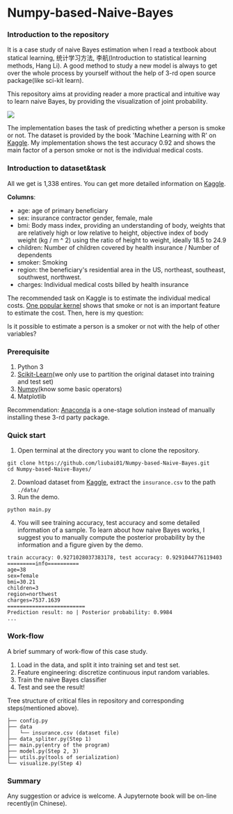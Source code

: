 # Numpy-based-Naive-Bayes
### Introduction to the repository

It is a case study of naive Bayes estimation when I read a textbook about statical learning, 统计学习方法, 李航(Introduction to statistical learning methods, Hang Li). A good method to study a new model is always to get over the whole process by yourself without the help of 3-rd open source package(like sci-kit learn). 

This repository aims at providing reader a more practical and intuitive way to learn naive Bayes, by providing the visualization of joint probability. 

![](https://https://github.com/liubai01/Numpy-based-Naive-Bayes/tree/master/img)

The implementation bases the task of predicting whether a person is smoke or not. The dataset is provided by the book 'Machine Learning with R' on [Kaggle](https://www.kaggle.com/mirichoi0218/insurance).  My implementation shows the test accuracy 0.92 and shows the main factor of a person smoke or not is the individual medical costs.

### Introduction to dataset&task

All we get is 1,338 entires.  You can get more detailed information on [Kaggle](https://www.kaggle.com/mirichoi0218/insurance).

**Columns**:

- age: age of primary beneficiary 
- sex: insurance contractor gender, female, male 
- bmi: Body mass index, providing an understanding of body, weights that are relatively high or low relative to height,         objective index of body weight (kg / m ^ 2) using the ratio of height to weight, ideally 18.5 to 24.9 
- children: Number of children covered by health insurance / Number of dependents
- smoker: Smoking
- region: the beneficiary's residential area in the US, northeast, southeast, southwest, northwest.
- charges: Individual medical costs billed by health insurance

The recommended task on Kaggle is to estimate the individual medical costs. [One popular kernel](https://www.kaggle.com/grosvenpaul/regression-eda-and-statistics-tutorial) shows that smoke or not is an important feature to estimate the cost. Then, here is my question:

Is it possible to estimate a person is a smoker or not with the help of other variables?

### Prerequisite

1. Python 3
2. [Scikit-Learn](http://scikit-learn.org/stable/documentation.html)(we only use to partition the original dataset into training and test set)
3. [Numpy](http://www.numpy.org/)(know some basic operators)
4. Matplotlib

Recommendation:  [Anaconda](https://www.anaconda.com/download/) is a one-stage solution instead of manually installing these 3-rd party package.

### Quick start

1. Open terminal at the directory you want to clone the repository.

```shell
git clone https://github.com/liubai01/Numpy-based-Naive-Bayes.git
cd Numpy-based-Naive-Bayes/
```

2. Download dataset from [Kaggle](https://www.kaggle.com/mirichoi0218/insurance), extract the `insurance.csv` to the path `./data/`
3. Run the demo.

```shell
python main.py 
```

4. You will see training accuracy, test accuracy and some detailed information of a sample. To learn about how naive Bayes works, I suggest you to manually compute the posterior probability by the information and a figure given by the demo.

```
train accuracy: 0.9271028037383178, test accuracy: 0.9291044776119403
=========info==========
age=38
sex=female
bmi=30.21
children=3
region=northwest
charges=7537.1639
=========================
Prediction result: no | Posterior probability: 0.9984
...
```

### Work-flow

A brief summary of work-flow of this case study.

1. Load in the data, and split it into training set and test set.
2. Feature engineering: discretize continuous input random variables.
3. Train the naive Bayes classifier
4. Test and see the result!

Tree structure of critical files in repository and corresponding steps(mentioned above).

```
├── config.py
├── data
│   └── insurance.csv (dataset file)
├── data_spliter.py(Step 1)
├── main.py(entry of the program)
├── model.py(Step 2, 3)
├── utils.py(tools of serialization)
└── visualize.py(Step 4)
```

### Summary

Any suggestion or advice is welcome. A Jupyternote book will be on-line recently(in Chinese).